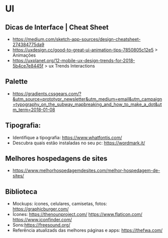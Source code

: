 # UI

## Dicas de Interface | Cheat Sheet
- https://medium.com/sketch-app-sources/design-cheatsheet-274384775da9 
- https://uxdesign.cc/good-to-great-ui-animation-tips-7850805c12e5 > Animações
- https://uxplanet.org/12-mobile-ux-design-trends-for-2018-5b4ce7e8445f > ux Trends Interactions

## Palette
- https://gradients.cssgears.com/?&utm_source=prototypr_newsletter&utm_medium=email&utm_campaign=typography_on_the_subway_mapbreaking_and_how_to_make_a_dot&utm_term=2018-01-08

## Tipografia:
- Identifique a tipografia: https://www.whatfontis.com/
- Descubra quais estão instaladas no seu pc: https://wordmark.it/

## Melhores hospedagens de sites
- https://www.melhorhospedagemdesites.com/melhor-hospedagem-de-sites/

## Biblioteca
- Mockups: ícones, celulares, camisetas, fotos: https://graphicburger.com/
- Ícones: https://thenounproject.com/
          https://www.flaticon.com/
          https://www.iconfinder.com/
- Sons:https://freesound.org/
- Referência atualizads das melhores páginas e apps: https://thefwa.com/
